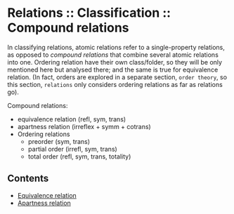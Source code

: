# Relations :: Classification :: Compound relations

In classifying relations, atomic relations refer to a single-property relations, as opposed to *compound relations* that combine several atomic relations into one. Ordering relation have their own class/folder, so they will be only mentioned here but analysed there; and the same is true for equivalence relation. (In fact, orders are explored in a separate section, `order theory`, so this section, `relations` only considers ordering relations as far as relations go).

Compound relations:
- equivalence relation (refl, sym, trans)
- apartness relation (irreflex + symm + cotrans)
- Ordering relations
  - preorder (sym, trans)
  - partial order (irrefl, sym, trans)
  - total order (refl, sym, trans, totality)


## Contents

- [Equivalence relation](../equivalence-relations/equivalence-relation.md)
- [Apartness relation](./apartness-relation.md)
